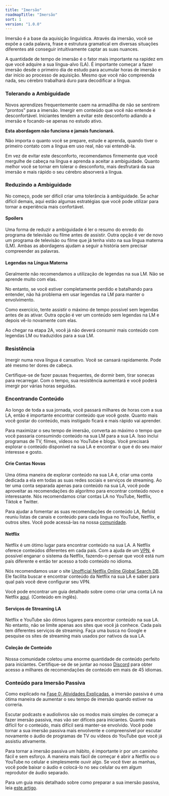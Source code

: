 ```yaml
---
title: "Imersão"
roadmapTitle: "Imersão"
sort: 1
version: "1.0.0"
---
```


Imersão é a base da aquisição linguística. Através da imersão, você se expõe a cada palavra, frase e estrutura gramatical em diversas situações diferentes até conseguir intuitivamente captar as suas nuances.

A quantidade de tempo de imersão é o fator mais importante na rapidez em que você adquire a sua língua-alvo (LA). É importante começar a fazer imersão desde o primeiro dia de estudo para acumular horas de imersão e dar início ao processo de aquisição. Mesmo que você não compreenda nada, seu cérebro trabalhará duro para decodificar a língua.

### Tolerando a Ambiguidade
Novos aprendizes frequentemente caem na armadilha de não se sentirem "prontos" para a imersão. Imergir em conteúdo que você não entende é desconfortável. Iniciantes tendem a evitar este desconforto adiando a imersão e focando-se apenas no estudo ativo.

**Esta abordagem não funciona e jamais funcionará.**

Não importa o quanto você se prepare, estude e aprenda, quando tiver o primeiro contato com a língua em uso real, não vai entendê-la.

Em vez de evitar este desconforto, recomendamos firmemente que você mergulhe de cabeça na língua e aprenda a aceitar a ambiguidade. Quanto melhor você se tornar em tolerar o desconforto, mais desfrutará da sua imersão e mais rápido o seu cérebro absorverá a língua.

### Reduzindo a Ambiguidade
No começo, pode ser difícil criar uma tolerância à ambiguidade. Se achar difícil demais, aqui estão algumas estratégias que você pode utilizar para tornar a experiência mais confortável.

#### Spoilers
Uma forma de reduzir a ambiguidade é ler o resumo do enredo do programa de televisão ou filme antes de assistir. Outra opção é ver de novo um programa de televisão ou filme que já tenha visto na sua língua materna (LM). Ambas as abordagens ajudam a seguir a história sem precisar compreender as palavras.

#### Legendas na Língua Materna
Geralmente não recomendamos a utilização de legendas na sua LM. Não se aprende muito com elas.

No entanto, se você estiver completamente perdido e batalhando para entender, não há problema em usar legendas na LM para manter o envolvimento.

Como exercício, tente assistir o máximo de tempo possível sem legendas antes de as ativar. Outra opção é ver um conteúdo sem legendas na LM e depois vê-lo novamente com elas.

Ao chegar na etapa 2A, você já não deverá consumir mais conteúdo com legendas LM ou traduzidos para a sua LM.

### Resistência
Imergir numa nova língua é cansativo. Você se cansará rapidamente. Pode até mesmo ter dores de cabeça.

Certifique-se de fazer pausas frequentes, de dormir bem, tirar sonecas para recarregar. Com o tempo, sua resistência aumentará e você poderá imergir por várias horas seguidas.

### Encontrando Conteúdo
Ao longo de toda a sua jornada, você passará milhares de horas com a sua LA, então é importante encontrar conteúdo que você goste. Quanto mais você gostar do conteúdo, mais instigado ficará e mais rápido vai aprender.

Para maximizar o seu tempo de imersão, converta ao máximo o tempo que você passaria consumindo conteúdo na sua LM para a sua LA. Isso inclui programas de TV, filmes, vídeos no YouTube e blogs. Você precisará explorar o conteúdo disponível na sua LA e encontrar o que é do seu maior interesse e gosto.

#### Crie Contas Novas
Uma ótima maneira de explorar conteúdo na sua LA é, criar uma conta dedicada a ela em todas as suas redes sociais e serviços de streaming. Ao ter uma conta separada apenas para conteúdo na sua LA, você pode aproveitar as recomendações do algoritmo para encontrar conteúdo novo e interessante. Nós recomendamos criar contas LA no YouTube, Netflix, Tiktok e Twitter.

Para ajudar a fomentar as suas recomendações de conteúdo LA, Refold reuniu listas de canais e conteúdo para cada língua no YouTube, Netflix, e outros sites. Você pode acessá-las na nossa [comunidade][join-link].

#### Netflix
Netflix é um ótimo lugar para encontrar conteúdo na sua LA. A Netflix oferece conteúdos diferentes em cada país. Com a ajuda de um [VPN][nord-vpn], é possível enganar o sistema da Netflix, fazendo-o pensar que você está num país diferente e então ter acesso a todo conteúdo no idioma.

Nós recomendamos usar o site [Unofficial Netflix Online Global Search DB][unogs]. Ele facilita buscar e encontrar conteúdo da Netflix na sua LA e saber para qual país você deve configurar seu VPN.

Você pode encontrar um guia detalhado sobre como criar uma conta LA na Netflix [aqui][netflix-tutorial]. (Conteúdo em inglês).

#### Serviços de Streaming LA
Netflix e YouTube são ótimos lugares para encontrar conteúdo na sua LA. No entanto, não se limite apenas aos sites que você já conhece. Cada país tem diferentes serviços de streaming. Faça uma busca no Google e pesquise os sites de streaming mais usados por nativos da sua LA.

#### Coleção de Conteúdo
Nossa comunidade coletou uma enorme quantidade de conteúdo perfeito para iniciantes. Certifique-se de se juntar ao nosso [Discord][join-link] para obter acesso a milhares de recomendações de conteúdo em mais de 45 idiomas.

### Conteúdo para Imersão Passiva
Como explicado na [Fase 0: Atividades Explicadas][stage-0-activities-explained], a imersão passiva é uma ótima maneira de aumentar o seu tempo de imersão quando estiver na correria.

Escutar podcasts e audiolivros são os modos mais simples de começar a fazer imersão passiva, mas vão ser difíceis para iniciantes. Quanto mais difícil for o conteúdo, mais difícil será manter-se envolvido. Você pode tornar a sua imersão passiva mais envolvente e compreensível por escutar novamente o áudio de programas de TV ou vídeos do YouTube que você já assistiu ativamente.

Para tornar a imersão passiva um hábito, é importante ir por um caminho fácil e sem esforço. A maneira mais fácil de começar é abrir a Netflix ou o YouTube no celular e simplesmente ouvir algo. Se você tiver as manhas, você pode baixar o áudio e colocá-lo no seu celular ou em algum reprodutor de áudio separado.

Para um guia mais detalhado sobre como preparar a sua imersão passiva, leia [este artigo][passive-listening-detailed].

[join-link]: /join

[join-link]: /join
[nord-vpn]: https://go.nordvpn.net/aff_c?offer_id=15&aff_id=54960&url_id=902
[netflix-tutorial]: https://www.lindsaydoeslanguages.com/the-ultimate-guide-to-netflix-for-language-learning/
[unogs]: https://unogs.com/
[stage-0-activities-explained]: /simplified/stage-0/a/activities-explained
[passive-listening-detailed]: /roadmap/stage-1/a/passive-listening#Make-Listening-Easy
